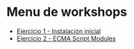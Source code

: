 # Menu de workshops

- [Ejercicio 1 - Instalación inicial](./ex1.md)
- [Ejercicio 2 - ECMA Script Modules](./ex2.md)
